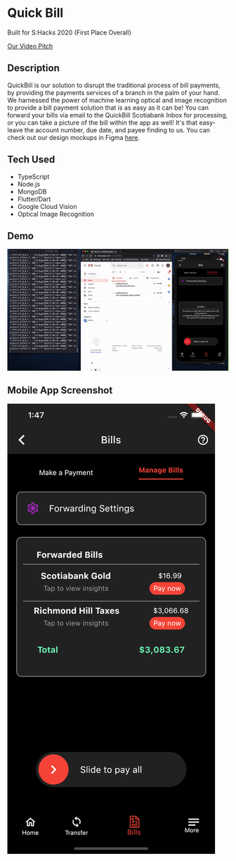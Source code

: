 # Quick Bill
Built for S:Hacks 2020 (First Place Overall)

[Our Video Pitch](https://www.youtube.com/watch?v=4V9y0LT-JV8)

## Description
QuickBill is our solution to disrupt the traditional process of bill payments, by providing the payments services of a branch in the palm of your hand. We harnessed the power of machine learning optical and image recognition to provide a bill payment solution that is as easy as it can be! You can forward your bills via email to the QuickBill Scotiabank Inbox for processing, or you can take a picture of the bill within the app as well! It's that easy- leave the account number, due date, and payee finding to us. You can check out our design mockups in Figma [here](https://www.figma.com/proto/okoDeV5sWxdPqelHvZaTmT/Scotia-Hacks?node-id=5%3A106&scaling=min-zoom).

## Tech Used
- TypeScript
- Node.js
- MongoDB
- Flutter/Dart
- Google Cloud Vision
- Optical Image Recognition

## Demo
![Demo](./assets/QuickBillDemo.gif)

## Mobile App Screenshot
![Mobile App](./assets/MobileApp.png)
